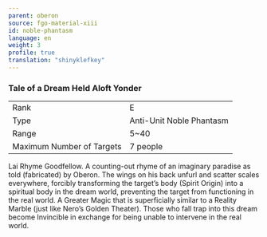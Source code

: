 ```yaml
---
parent: oberon
source: fgo-material-xiii
id: noble-phantasm
language: en
weight: 3
profile: true
translation: "shinyklefkey"
---
```


### Tale of a Dream Held Aloft Yonder

<table>
  <tr><td>Rank</td><td>E</td></tr>
  <tr><td>Type</td><td>Anti-Unit Noble Phantasm</td></tr>
  <tr><td>Range</td><td>5~40</td></tr>
  <tr><td>Maximum Number of Targets</td><td>7 people</td></tr>
</table>

Lai Rhyme Goodfellow.
A counting-out rhyme of an imaginary paradise as told (fabricated) by Oberon.
The wings on his back unfurl and scatter scales everywhere, forcibly transforming the target’s body (Spirit Origin) into a spiritual body in the dream world, preventing the target from functioning in the real world. A Greater Magic that is superficially similar to a Reality Marble (just like Nero’s Golden Theater).
Those who fall trap into this dream become Invincible in exchange for being unable to intervene in the real world.
